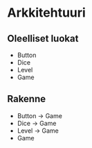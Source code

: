 # Arkkitehtuuri

## Oleelliset luokat
- Button
- Dice
- Level
- Game

## Rakenne
- Button -> Game
- Dice -> Game
- Level -> Game
- Game
